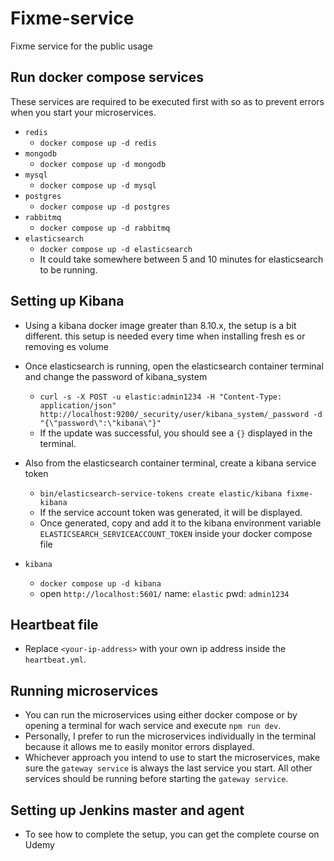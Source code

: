 # Fixme-service
Fixme service for the public usage

## Run docker compose services
These services are required to be executed first with so as to prevent errors when you start your microservices.
* `redis`
  * `docker compose up -d redis`
* `mongodb`
  * `docker compose up -d mongodb`
* `mysql`
  * `docker compose up -d mysql`
* `postgres`
  * `docker compose up -d postgres`
* `rabbitmq`
  * `docker compose up -d rabbitmq`
* `elasticsearch`
  * `docker compose up -d elasticsearch`
  * It could take somewhere between 5 and 10 minutes for elasticsearch to be running.

## Setting up Kibana
* Using a kibana docker image greater than 8.10.x, the setup is a bit different.
this setup is needed every time when installing fresh es or removing es volume
* Once elasticsearch is running, open the elasticsearch container terminal and change the password of kibana_system
  * `curl -s -X POST -u elastic:admin1234 -H "Content-Type: application/json" http://localhost:9200/_security/user/kibana_system/_password -d "{\"password\":\"kibana\"}"`
  * If the update was successful, you should see a `{}` displayed in the terminal.
* Also from the elasticsearch container terminal, create a kibana service token
  * `bin/elasticsearch-service-tokens create elastic/kibana fixme-kibana`
  * If the service account token was generated, it will be displayed.
  * Once generated, copy and add it to the kibana environment variable `ELASTICSEARCH_SERVICEACCOUNT_TOKEN` inside your docker compose file


* `kibana`
  * `docker compose up -d kibana`
  * open `http://localhost:5601/` name: `elastic` pwd: `admin1234`


## Heartbeat file
* Replace `<your-ip-address>` with your own ip address inside the `heartbeat.yml`.

## Running microservices
* You can run the microservices using either docker compose or by opening a terminal for wach service and execute `npm run dev`.
* Personally, I prefer to run the microservices individually in the terminal because it allows me to easily monitor errors displayed.
* Whichever approach you intend to use to start the microservices, make sure the `gateway service` is always the last service you start. All other services should be running before starting the `gateway service`.

## Setting up Jenkins master and agent
* To see how to complete the setup, you can get the complete course on Udemy


